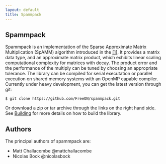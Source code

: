 ```yaml
---
layout: default
title: Spammpack
---
```


Spammpack
---------

Spammpack is an implementation of the Sparse Approximate Matrix Multiplication
(SpAMM) algorithm introduced in the [[1]](/spammpack/references.html).  It
provides a matrix data type, and an approximate matrix product, which exhibits
linear scaling computational complexity for matrices with decay. The product
error and the performance of the multiply can be tuned by choosing an
appropriate tolerance. The library can be compiled for serial executation or
parallel execution on shared memory systems with an OpenMP capable compiler.
Currently under heavy development, you can get the latest version through git:

    $ git clone https://github.com/FreeON/spammpack.git

Or download a zip or tar archive through the links on the right hand side. See
[Building](/spammpack/building.html) for more details on how to build the
library.

Authors
-------

The principal authors of spammpack are:

  - Matt Challacombe @mattchallacombe
  - Nicolas Bock @nicolasbock
